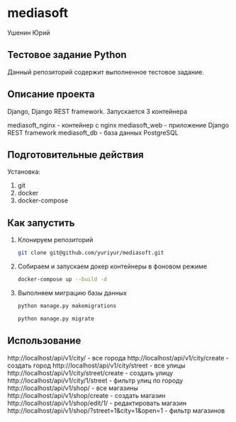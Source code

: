# mediasoft

Ушeнин Юpий

## Тестовое задание Python
Данный репозиторий содержит выполненное тестовое задание.

## Описание проекта
Django, Django REST framework.
Запускается 3 контейнера

mediasoft_nginx - контейнер с nginx
mediasoft_web - приложение Django REST framework
mediasoft_db - база данных PostgreSQL

## Подготовительные действия
Установка:
1. git
2. docker
3. docker-compose

## Как запустить

1. Клонируем репозиторий

    ```bash
    git clone git@github.com/yuriyur/mediasoft.git
    ```

2. Собираем и запускаем докер контейнеры в фоновом режиме

    ```bash
    docker-compose up --build -d
    ```

3. Выполняем миграцию базы данных

    ```bash
    python manage.py makemigrations 
    ```
    ```bash
    python manage.py migrate
    ```
## Использование

http://localhost/api/v1/city/ - все города 
http://localhost/api/v1/city/create - создать город
http://localhost/api/v1/city/street - все улицы
http://localhost/api/v1/city/street/create - создать улицу
http://localhost/api/v1/city/1/street - фильтр улиц по городу 
http://localhost/api/v1/shop/ - все магазины
http://localhost/api/v1/shop/create - создать магазин
http://localhost/api/v1/shop/edit/1/ - редактировать магазин
http://localhost/api/v1/shop/?street=1&city=1&open=1 - фильтр магазинов
